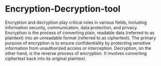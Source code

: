 # Encryption-Decryption-tool
Encryption and decryption play critical roles in various fields, including information security, communication, data protection, and privacy.
Encryption is the process of converting plain, readable data (referred to as plaintext) into an unreadable format (referred to as ciphertext). The primary purpose of encryption is to ensure confidentiality by protecting sensitive information from unauthorized access or interception.
Decryption, on the other hand, is the reverse process of encryption. It involves converting ciphertext back into its original plaintext.
